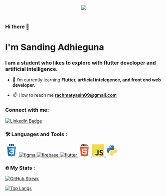 <div id="header" align="center">
  <img src="https://media.giphy.com/media/xFkgeu7dhfgqqxJqmj/giphy.gif" width="100"/>
</div>

<img src="https://komarev.com/ghpvc/?username=sanding28&style=flat-square&color=red" alt=""/>

### Hi there 👋
<h1 > I'm Sanding Adhieguna</h1>
<h3>I am a student who likes to explore with flutter developer and artificial intelligence.</h3>

- 🌱 I’m currently learning **Flutter, artficial intelegence, and front end web developer.**

- 📫 How to reach me **rachmatyasin09@gmail.com**

<h3 align="left">Connect with me:</h3>
<div id="badges">
  <a href="https://www.linkedin.com/in/sandingadhi/">
    <img src="https://img.shields.io/badge/LinkedIn-blue?style=for-the-badge&logo=linkedin&logoColor=white" alt="LinkedIn Badge"/>
  </a>
</div>

### :hammer_and_wrench: Languages and Tools :
<p align="left"> <a href="https://www.w3schools.com/css/" target="_blank" rel="noreferrer"> <img src="https://raw.githubusercontent.com/devicons/devicon/master/icons/css3/css3-original-wordmark.svg" alt="css3" width="40" height="40"/> </a> <a href="https://www.figma.com/" target="_blank" rel="noreferrer"> <img src="https://www.vectorlogo.zone/logos/figma/figma-icon.svg" alt="figma" width="40" height="40"/> </a> <a href="https://firebase.google.com/" target="_blank" rel="noreferrer"> <img src="https://www.vectorlogo.zone/logos/firebase/firebase-icon.svg" alt="firebase" width="40" height="40"/> </a> <a href="https://flutter.dev" target="_blank" rel="noreferrer"> <img src="https://www.vectorlogo.zone/logos/flutterio/flutterio-icon.svg" alt="flutter" width="40" height="40"/> </a> <a href="https://www.w3.org/html/" target="_blank" rel="noreferrer"> <img src="https://raw.githubusercontent.com/devicons/devicon/master/icons/html5/html5-original-wordmark.svg" alt="html5" width="40" height="40"/> </a> <a href="https://developer.mozilla.org/en-US/docs/Web/JavaScript" target="_blank" rel="noreferrer"> <img src="https://raw.githubusercontent.com/devicons/devicon/master/icons/javascript/javascript-original.svg" alt="javascript" width="40" height="40"/> </a> <a href="https://www.python.org" target="_blank" rel="noreferrer"> <img src="https://raw.githubusercontent.com/devicons/devicon/master/icons/python/python-original.svg" alt="python" width="40" height="40"/> </a> </p>

### :fire: My Stats :

<!-- <p><img align="center" src="https://github-readme-stats.vercel.app/api/top-langs?username=sanding28&show_icons=true&locale=en&layout=compact" alt="sanding28" /></p> -->

[![GitHub Streak](http://github-readme-streak-stats.herokuapp.com?user=sanding28&theme=merko&hide_border=true&date_format=M%20j%5B%2C%20Y%5D)](https://git.io/streak-stats)

[![Top Langs](https://github-readme-stats.vercel.app/api/top-langs/?username=sanding28&layout=compact&theme=vision-friendly-dark)](https://github.com/anuraghazra/github-readme-stats)
